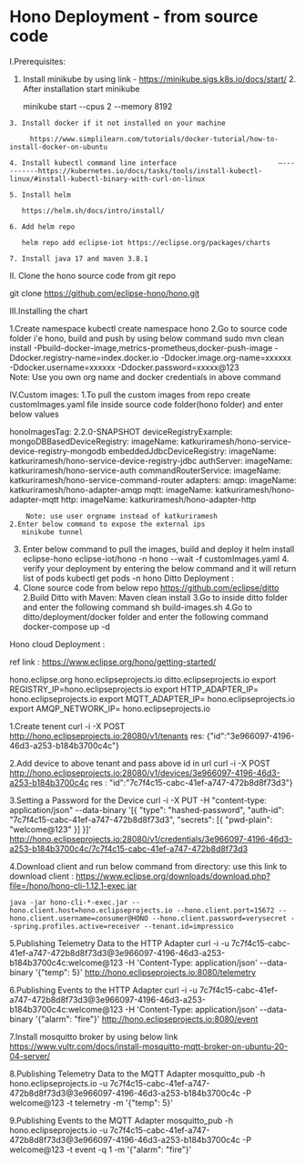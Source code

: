 # Hono Deployment - from source code

I.Prerequisites:

  1. Install minikube by using link - https://minikube.sigs.k8s.io/docs/start/
	2. After installation start minikube
  
	    minikube start --cpus 2 --memory 8192
      
	3. Install docker if it not installed on your machine 
  
	     https://www.simplilearn.com/tutorials/docker-tutorial/how-to-install-docker-on-ubuntu
       
	4. Install kubectl command line interface                         —----------https://kubernetes.io/docs/tasks/tools/install-kubectl-linux/#install-kubectl-binary-with-curl-on-linux
  
	5. Install helm 
  
	   https://helm.sh/docs/intro/install/
     
	6. Add helm repo 
  
	   helm repo add eclipse-iot https://eclipse.org/packages/charts
     
	7. Install java 17 and maven 3.8.1 
             
II. Clone the hono source code from git repo

git clone https://github.com/eclipse-hono/hono.git

III.Installing the chart

1.Create namespace 
	    kubectl create namespace hono
	2.Go to source code folder i'e hono, build and push by using below command 
	      sudo mvn clean install -Pbuild-docker-image,metrics-prometheus,docker-push-image -Ddocker.registry-name=index.docker.io -Ddocker.image.org-name=xxxxxx -Ddocker.username=xxxxxx -Ddocker.password=xxxxx@123	
Note: Use you own org name and docker credentials in above command
	
IV.Custom images:
1.To pull the custom images from repo create customImages.yaml file inside source                               code folder(hono folder) and enter below values 

honoImagesTag: 2.2.0-SNAPSHOT
deviceRegistryExample:
  mongoDBBasedDeviceRegistry:
    imageName: katkuriramesh/hono-service-device-registry-mongodb
  embeddedJdbcDeviceRegistry:
    imageName: katkuriramesh/hono-service-device-registry-jdbc
authServer:
  imageName: katkuriramesh/hono-service-auth
commandRouterService:
  imageName: katkuriramesh/hono-service-command-router
adapters:
  amqp:
    imageName: katkuriramesh/hono-adapter-amqp
  mqtt:
    imageName: katkuriramesh/hono-adapter-mqtt
  http:
    imageName: katkuriramesh/hono-adapter-http


    	Note: use user orgname instead of katkuriramesh
	2.Enter below command to expose the external ips 
	   minikube tunnel
3. Enter below command to pull the images, build  and deploy it
    		helm install eclipse-hono eclipse-iot/hono -n hono --wait -f customImages.yaml
    	4. verify your deployment by entering the below command and it will return list of pods 
    		kubectl get pods -n hono 
Ditto Deployment :
1. Clone source code from below repo
    https://github.com/eclipse/ditto
2.Build Ditto with Maven:
   Maven clean install 
3.Go to inside ditto folder and enter the following command 
    sh build-images.sh
4.Go to ditto/deployment/docker folder and enter the following command 
   docker-compose up -d

Hono cloud Deployment :

ref link : https://www.eclipse.org/hono/getting-started/

hono.eclipse.org
hono.eclipseprojects.io
ditto.eclipseprojects.io
export REGISTRY_IP=hono.eclipseprojects.io
export HTTP_ADAPTER_IP= hono.eclipseprojects.io
export MQTT_ADAPTER_IP= hono.eclipseprojects.io
export AMQP_NETWORK_IP= hono.eclipseprojects.io

1.Create tenent
 curl -i -X POST http://hono.eclipseprojects.io:28080/v1/tenants
     res: {"id":"3e966097-4196-46d3-a253-b184b3700c4c"}

2.Add device to above tenant and pass above id in url
curl -i -X POST http://hono.eclipseprojects.io:28080/v1/devices/3e966097-4196-46d3-a253-b184b3700c4c
     res : "id":"7c7f4c15-cabc-41ef-a747-472b8d8f73d3"}

3.Setting a Password for the Device
curl -i -X PUT -H "content-type: application/json" --data-binary '[{
  "type": "hashed-password",
  "auth-id": "7c7f4c15-cabc-41ef-a747-472b8d8f73d3",
  "secrets": [{
      "pwd-plain": "welcome@123"
  }]
}]' http://hono.eclipseprojects.io:28080/v1/credentials/3e966097-4196-46d3-a253-b184b3700c4c/7c7f4c15-cabc-41ef-a747-472b8d8f73d3


4.Download client and run below command from directory:
	use this link to download client : https://www.eclipse.org/downloads/download.php?file=/hono/hono-cli-1.12.1-exec.jar

	java -jar hono-cli-*-exec.jar --hono.client.host=hono.eclipseprojects.io --hono.client.port=15672 --hono.client.username=consumer@HONO --hono.client.password=verysecret --spring.profiles.active=receiver --tenant.id=impressico


5.Publishing Telemetry Data to the HTTP Adapter
	curl -i -u 7c7f4c15-cabc-41ef-a747-472b8d8f73d3@3e966097-4196-46d3-a253-b184b3700c4c:welcome@123 -H 'Content-Type: application/json' --data-binary '{"temp": 5}' http://hono.eclipseprojects.io:8080/telemetry


6.Publishing Events to the HTTP Adapter
  curl -i -u 7c7f4c15-cabc-41ef-a747-472b8d8f73d3@3e966097-4196-46d3-a253-b184b3700c4c:welcome@123 -H 'Content-Type: application/json' --data-binary '{"alarm": "fire"}' http://hono.eclipseprojects.io:8080/event

7.Install mosquitto broker by using below link
   https://www.vultr.com/docs/install-mosquitto-mqtt-broker-on-ubuntu-20-04-server/

8.Publishing Telemetry Data to the MQTT Adapter
   mosquitto_pub -h hono.eclipseprojects.io -u 7c7f4c15-cabc-41ef-a747-472b8d8f73d3@3e966097-4196-46d3-a253-b184b3700c4c -P welcome@123 -t telemetry -m '{"temp": 5}'

9.Publishing Events to the MQTT Adapter
   mosquitto_pub -h hono.eclipseprojects.io -u 7c7f4c15-cabc-41ef-a747-472b8d8f73d3@3e966097-4196-46d3-a253-b184b3700c4c -P welcome@123 -t event -q 1 -m '{"alarm": "fire"}'




